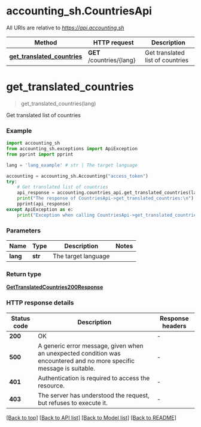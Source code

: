 # accounting_sh.CountriesApi

All URIs are relative to *https://api.accounting.sh*

Method | HTTP request | Description
------------- | ------------- | -------------
[**get_translated_countries**](CountriesApi.md#get_translated_countries) | **GET** /countries/{lang} | Get translated list of countries


# **get_translated_countries**
> get_translated_countries(lang)

Get translated list of countries

### Example


```python
import accounting_sh
from accounting_sh.exceptions import ApiException
from pprint import pprint

lang = 'lang_example' # str | The target language

accounting = accounting_sh.Accounting("access_token")
try:
    # Get translated list of countries
    api_response = accounting.countries_api.get_translated_countries(lang)
    print("The response of CountriesApi->get_translated_countries:\n")
    pprint(api_response)
except ApiException as e:
    print("Exception when calling CountriesApi->get_translated_countries: %s\n" % e)
```



### Parameters


Name | Type | Description  | Notes
------------- | ------------- | ------------- | -------------
 **lang** | **str**| The target language | 

### Return type

[**GetTranslatedCountries200Response**](GetTranslatedCountries200Response.md)

### HTTP response details

| Status code | Description | Response headers |
|-------------|-------------|------------------|
**200** | OK |  -  |
**500** | A generic error message, given when an unexpected condition was encountered and no more specific message is suitable. |  -  |
**401** | Authentication is required to access the resource. |  -  |
**403** | The server has understood the request, but refuses to execute it. |  -  |

[[Back to top]](#) [[Back to API list]](../README.md#documentation-for-api-endpoints) [[Back to Model list]](../README.md#documentation-for-models) [[Back to README]](../README.md)

